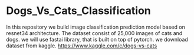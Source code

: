 # Dogs_Vs_Cats_Classification
In this repository we build image classification prediction model based on resnet34 architecture. The dataset consist of 25,000 images of cats and dogs. we will use fastai library, that is built on top of pytorch. we download dataset from kaggle. https://www.kaggle.com/c/dogs-vs-cats
